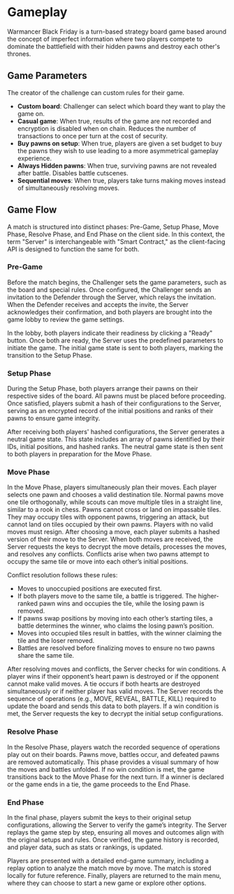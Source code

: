 # Gameplay
Warmancer Black Friday is a turn-based strategy board game based around the concept of imperfect information where two players compete to dominate the battlefield with their hidden pawns and destroy each other's thrones.

## Game Parameters
The creator of the challenge can custom rules for their game.
- **Custom board**:
Challenger can select which board they want to play the game on.
- **Casual game**:
When true, results of the game are not recorded and encryption is disabled when on chain. Reduces the number of transactions to once per turn at the cost of security.
- **Buy pawns on setup**:
When true, players are given a set budget to buy the pawns they wish to use leading to a more asymmetrical gameplay experience.
- **Always Hidden pawns**:
When true, surviving pawns are not revealed after battle. Disables battle cutscenes.
- **Sequential moves**:
When true, players take turns making moves instead of simultaneously resolving moves.


## Game Flow

A match is structured into distinct phases: Pre-Game, Setup Phase, Move Phase, Resolve Phase, and End Phase on the client side. In this context, the term "Server" is interchangeable with "Smart Contract," as the client-facing API is designed to function the same for both.

### Pre-Game

Before the match begins, the Challenger sets the game parameters, such as the board and special rules. Once configured, the Challenger sends an invitation to the Defender through the Server, which relays the invitation. When the Defender receives and accepts the invite, the Server acknowledges their confirmation, and both players are brought into the game lobby to review the game settings.

In the lobby, both players indicate their readiness by clicking a "Ready" button. Once both are ready, the Server uses the predefined parameters to initiate the game. The initial game state is sent to both players, marking the transition to the Setup Phase.

### Setup Phase

During the Setup Phase, both players arrange their pawns on their respective sides of the board. All pawns must be placed before proceeding. Once satisfied, players submit a hash of their configurations to the Server, serving as an encrypted record of the initial positions and ranks of their pawns to ensure game integrity.

After receiving both players' hashed configurations, the Server generates a neutral game state. This state includes an array of pawns identified by their IDs, initial positions, and hashed ranks. The neutral game state is then sent to both players in preparation for the Move Phase.

### Move Phase

In the Move Phase, players simultaneously plan their moves. Each player selects one pawn and chooses a valid destination tile. Normal pawns move one tile orthogonally, while scouts can move multiple tiles in a straight line, similar to a rook in chess. Pawns cannot cross or land on impassable tiles. They may occupy tiles with opponent pawns, triggering an attack, but cannot land on tiles occupied by their own pawns. Players with no valid moves must resign.
After choosing a move, each player submits a hashed version of their move to the Server. When both moves are received, the Server requests the keys to decrypt the move details, processes the moves, and resolves any conflicts. Conflicts arise when two pawns attempt to occupy the same tile or move into each other’s initial positions.

Conflict resolution follows these rules:
- Moves to unoccupied positions are executed first.
- If both players move to the same tile, a battle is triggered. The higher-ranked pawn wins and occupies the tile, while the losing pawn is removed.
- If pawns swap positions by moving into each other’s starting tiles, a battle determines the winner, who claims the losing pawn’s position.
- Moves into occupied tiles result in battles, with the winner claiming the tile and the loser removed.
- Battles are resolved before finalizing moves to ensure no two pawns share the same tile.

After resolving moves and conflicts, the Server checks for win conditions. A player wins if their opponent’s heart pawn is destroyed or if the opponent cannot make valid moves. A tie occurs if both hearts are destroyed simultaneously or if neither player has valid moves. The Server records the sequence of operations (e.g., MOVE, REVEAL, BATTLE, KILL) required to update the board and sends this data to both players. If a win condition is met, the Server requests the key to decrypt the initial setup configurations.

### Resolve Phase

In the Resolve Phase, players watch the recorded sequence of operations play out on their boards. Pawns move, battles occur, and defeated pawns are removed automatically. This phase provides a visual summary of how the moves and battles unfolded. If no win condition is met, the game transitions back to the Move Phase for the next turn. If a winner is declared or the game ends in a tie, the game proceeds to the End Phase.

### End Phase

In the final phase, players submit the keys to their original setup configurations, allowing the Server to verify the game’s integrity. The Server replays the game step by step, ensuring all moves and outcomes align with the original setups and rules. Once verified, the game history is recorded, and player data, such as stats or rankings, is updated.

Players are presented with a detailed end-game summary, including a replay option to analyze the match move by move. The match is stored locally for future reference. Finally, players are returned to the main menu, where they can choose to start a new game or explore other options.
